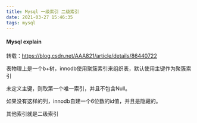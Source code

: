 ```yaml
---
title: Mysql 一级索引 二级索引
date: 2021-03-27 15:46:35
tags: mysql
---
```


#### Mysql explain

转载：https://blog.csdn.net/AAA821/article/details/86440722

表物理上是一个b+树，innodb使用聚簇索引来组织表，默认使用主键作为聚簇索引

未定义主键，则取第一个唯一索引，并且不包含Null。

如果没有这样的列，innodb自建一个6位数的id值，并且是隐藏的。

其他索引就是二级索引

